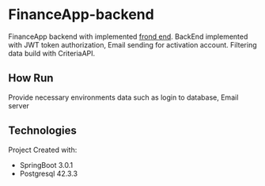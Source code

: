 # FinanceApp-backend
FinanceApp backend with implemented [frond end](https://github.com/LatPio/FinanceApp-frontend).
BackEnd implemented with JWT token authorization, Email sending for activation account. Filtering data build with CriteriaAPI. 
## How Run
Provide necessary environments data such as login to database, Email server  

## Technologies
Project Created with:
- SpringBoot 3.0.1
- Postgresql 42.3.3

